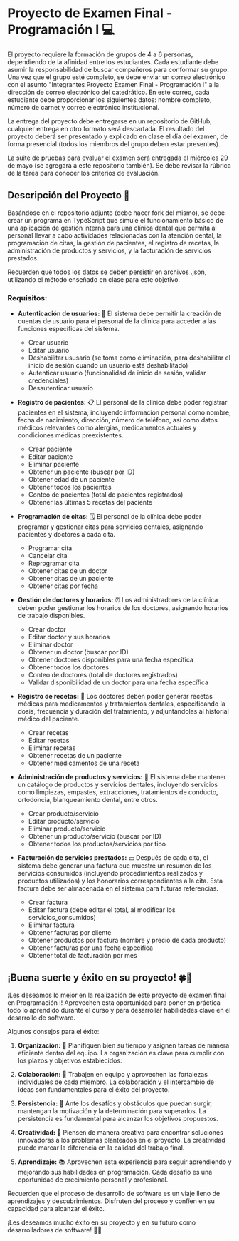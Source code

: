 # Proyecto de Examen Final - Programación I 💻

El proyecto requiere la formación de grupos de 4 a 6 personas, dependiendo de la afinidad entre los estudiantes. Cada estudiante debe asumir la responsabilidad de buscar compañeros para conformar su grupo. Una vez que el grupo esté completo, se debe enviar un correo electrónico con el asunto "Integrantes Proyecto Examen Final - Programación I" a la dirección de correo electrónico del catedrático. En este correo, cada estudiante debe proporcionar los siguientes datos: nombre completo, número de carnet y correo electrónico institucional.

La entrega del proyecto debe entregarse en un repositorio de GitHub; cualquier entrega en otro formato será descartada. El resultado del proyecto deberá ser presentado y explicado en clase el día del examen, de forma presencial (todos los miembros del grupo deben estar presentes).

La suite de pruebas para evaluar el examen será entregada el miércoles 29 de mayo (se agregará a este repositorio también). Se debe revisar la rúbrica de la tarea para conocer los criterios de evaluación.

## Descripción del Proyecto 📝

Basándose en el repositorio adjunto (debe hacer fork del mismo), se debe crear un programa en TypeScript que simule el funcionamiento básico de una aplicación de gestión interna para una clínica dental que permita al personal llevar a cabo actividades relacionadas con la atención dental, la programación de citas, la gestión de pacientes, el registro de recetas, la administración de productos y servicios, y la facturación de servicios prestados.

Recuerden que todos los datos se deben persistir en archivos .json, utilizando el método enseñado en clase para este objetivo.

### Requisitos:

- **Autenticación de usuarios:** 🔐 El sistema debe permitir la creación de cuentas de usuario para el personal de la clínica para acceder a las funciones específicas del sistema.

  * Crear usuario
  * Editar usuario
  * Deshabilitar ususario (se toma como eliminación, para deshabilitar el inicio de sesión cuando un usuario está deshabilitado)
  * Autenticar usuario (funcionalidad de inicio de sesión, validar credenciales)
  * Desautenticar usuario 

- **Registro de pacientes:** 📋 El personal de la clínica debe poder registrar pacientes en el sistema, incluyendo información personal como nombre, fecha de nacimiento, dirección, número de teléfono, así como datos médicos relevantes como alergias, medicamentos actuales y condiciones médicas preexistentes.

  * Crear paciente
  * Editar paciente
  * Eliminar paciente
  * Obtener un paciente (buscar por ID)
  * Obtener edad de un paciente 
  * Obtener todos los pacientes
  * Conteo de pacientes (total de pacientes registrados)
  * Obtener las últimas 5 recetas del paciente

- **Programación de citas:** 🗓️ El personal de la clínica debe poder programar y gestionar citas para servicios dentales, asignando pacientes y doctores a cada cita.
  
  * Programar cita
  * Cancelar cita
  * Reprogramar cita
  * Obtener citas de un doctor
  * Obtener citas de un paciente
  - Obtener citas por fecha


- **Gestión de doctores y horarios:** ⏰ Los administradores de la clínica deben poder gestionar los horarios de los doctores, asignando horarios de trabajo disponibles.

  * Crear doctor
  * Editar doctor y sus horarios
  * Eliminar doctor
  * Obtener un doctor (buscar por ID)
  * Obtener doctores disponibles para una fecha específica
  * Obtener todos los doctores
  * Conteo de doctores (total de doctores registrados)
  * Validar disponibilidad de un doctor para una fecha específica

- **Registro de recetas:** 💊 Los doctores deben poder generar recetas médicas para medicamentos y tratamientos dentales, especificando la dosis, frecuencia y duración del tratamiento, y adjuntándolas al historial médico del paciente.

  * Crear recetas
  * Editar recetas
  * Eliminar recetas
  * Obtener recetas de un paciente
  * Obtener medicamentos de una receta

- **Administración de productos y servicios:** 💼 El sistema debe mantener un catálogo de productos y servicios dentales, incluyendo servicios como limpiezas, empastes, extracciones, tratamientos de conducto, ortodoncia, blanqueamiento dental, entre otros.

  * Crear producto/servicio
  * Editar producto/servicio
  * Eliminar producto/servicio
  * Obtener un producto/servicio (buscar por ID)
  * Obtener todos los productos/servicios por tipo

- **Facturación de servicios prestados:** 💵 Después de cada cita, el sistema debe generar una factura que muestre un resumen de los servicios consumidos (incluyendo procedimientos realizados y productos utilizados) y los honorarios correspondientes a la cita. Esta factura debe ser almacenada en el sistema para futuras referencias.

  * Crear factura
  * Editar factura (debe editar el total, al modificar los servicios_consumidos)
  * Eliminar factura
  * Obtener facturas por cliente
  * Obtener productos por factura (nombre y precio de cada producto)
  * Obtener facturas por una fecha específica
  * Obtener total de facturación por mes

## ¡Buena suerte y éxito en su proyecto! 🍀🚀

¡Les deseamos lo mejor en la realización de este proyecto de examen final en Programación I! Aprovechen esta oportunidad para poner en práctica todo lo aprendido durante el curso y para desarrollar habilidades clave en el desarrollo de software.

Algunos consejos para el éxito:

1. **Organización:** 📅 Planifiquen bien su tiempo y asignen tareas de manera eficiente dentro del equipo. La organización es clave para cumplir con los plazos y objetivos establecidos.

2. **Colaboración:** 👥 Trabajen en equipo y aprovechen las fortalezas individuales de cada miembro. La colaboración y el intercambio de ideas son fundamentales para el éxito del proyecto.

3. **Persistencia:** 💪 Ante los desafíos y obstáculos que puedan surgir, mantengan la motivación y la determinación para superarlos. La persistencia es fundamental para alcanzar los objetivos propuestos.

4. **Creatividad:** 🎨 Piensen de manera creativa para encontrar soluciones innovadoras a los problemas planteados en el proyecto. La creatividad puede marcar la diferencia en la calidad del trabajo final.

5. **Aprendizaje:** 📚 Aprovechen esta experiencia para seguir aprendiendo y mejorando sus habilidades en programación. Cada desafío es una oportunidad de crecimiento personal y profesional.

Recuerden que el proceso de desarrollo de software es un viaje lleno de aprendizajes y descubrimientos. Disfruten del proceso y confíen en su capacidad para alcanzar el éxito.

¡Les deseamos mucho éxito en su proyecto y en su futuro como desarrolladores de software! 🎉👏
